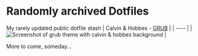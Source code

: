 # Randomly archived Dotfiles
My rarely updated public dotfile stash
| Calvin & Hobbes - [GRUB](grub) |
| ---- |
| ![Screenshot of grub theme with calvin & hobbes background](https://github.com/thecoder-001/dotfiles/assets/25097841/89ca33aa-275d-4b00-a3c6-3d7d67eb2e04) |

More to come, someday...
